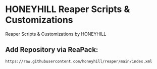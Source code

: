 # HONEYHILL Reaper Scripts & Customizations
Reaper Scripts &amp; Customizations by HONEYHILL

## Add Repository via ReaPack: 

    
    https://raw.githubusercontent.com/honeyhill/reaper/main/index.xml 
    
